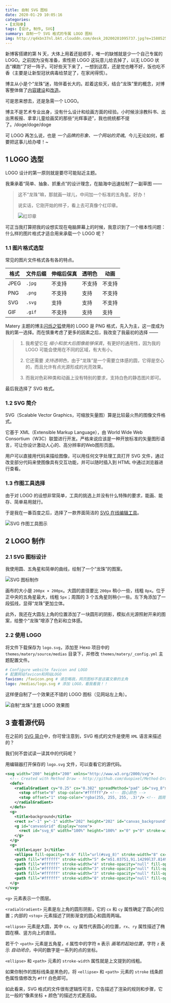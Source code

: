 ```yaml
---
title: 自制 SVG 图标
date: 2020‎-01-‎29‎ 10:05:16
categories:
- [太阳拳]
tags: [设计, 制作, SVG]
summary: 自制一个 SVG 格式的专属 LOGO 图标
img: http://q4kbn37nl.bkt.clouddn.com/desk_20200201095737.jpg?e=1580525893&token=0QXSKIUWEaWqa_m3RP0dA04KO2cPXzgzVsWCBGHf:U6hmIS6NJJIdyuGWn40pQwFqFKQ
---
```


新博客搭建的第 N 天，大体上用着还挺顺手，唯一的缺憾就是少一个自己专属的 LOGO。之前因为没有准备，索性把 LOGO 这玩意儿给去掉了，以无 LOGO 状态“裸跑”了好一阵子。可好些天下来了，一想到这茬，还是觉也睡不好，饭也吃不香（主要是让新型冠状病毒给禁足了，在家闲得慌）。

博主从小是个“龙珠”迷，陪伴着长大的。趁着这些天，结合“龙珠”里的概念，对博客整体做了[内容建设](/tools/map/)和[改造](/hexo/build/#tian-jia-long-zhu-su-cai)。

可是思来想去，还是急需一个 LOGO。

博主不是艺术专业出身，没有什么设计和绘画方面的经验。小时候涂涂教科书、出出黑板报、拿拿儿童绘画奖的那些“光辉事迹”，我也统统都不提了。/doge/doge/doge

可 LOGO 再怎么说，也是 *一个品牌的形象、一个网站的灵魂*。今儿无论如何，都要把这事儿给办喽！~

## 1 LOGO 选型

LOGO 设计的第一原则就是要尽可能贴近主题。

我秉承着“简单、抽象、抓重点”的设计理念，在脑海中迅速绘制了一副草图 ——

> 这不“龙珠”嘛，那就画一球儿，中间加一个标准的五角星。好办！
>
> 说实话，它刚开始的样子，看上去可真像个红印章。
>
> ![红印章](http://q4kbn37nl.bkt.clouddn.com/hong-yin-zhang.png?e=1580422290&token=0QXSKIUWEaWqa_m3RP0dA04KO2cPXzgzVsWCBGHf:5HvMM_gPnZdxNJw5rWoFQ_s4Kss)

可正当我打算把我的设想实现在电脑屏幕上的时候，我意识到了一个根本性问题：什么样的图片格式才适合用来承载一个 LOGO 呢？


<div class="anchor" id="tu-pian-ge-shi-xuan-xing"></div>

### 1.1 图片格式选型

常见的图片文件格式各有各的特点。

| 格式 | 文件后缀   | 伸缩后保真 | 透明色 | 动画   |
|------|-----------|-----------|--------|-------|
| JPEG | `.jpg`    | 不支持     | 不支持 | 不支持 |
| PNG  | `.png`    | 不支持     | 支持   | 不支持 |
| SVG  | `.svg`    | 支持       | 支持   | 不支持 |
| GIF  | `.gif`    | 不支持     | 支持   | 支持   |

Matery 主题的博主[闪烁之狐](https://blinkfox.github.io/)使用的 LOGO 是 PNG 格式，先入为主，这一度成为我的第一选择。而在慎重考虑了更多的因素之后，我改变了我最初的选择 ——

> 1. 我希望它在 *缩小和放大后图像能够保真*，有更好的通用性，因为我的 LOGO 可能会使用在不同的区域，有大有小。
>
> 2. 它还需要 *支持透明色*，由于“龙珠”是一个需要立体感的圆，它得是空心的，而且允许有点光源形成的光亮效果。
>
> 3. 而我对色彩种类和动画上没有特别的要求，支持白色的静态图片即可。

最后我选择了 SVG 格式。


<div class="anchor" id="svg-jian-jie"></div>

### 1.2 SVG 简介

SVG（Scalable Vector Graphics，可缩放矢量图）算是比较最火热的图像文件格式。

它基于 XML（Extensible Markup Language），由 World Wide Web Consortium（W3C）联盟进行开发。严格来说应该是一种开放标准的矢量图形语言，可让你设计激动人心的、高分辨率的Web图形页面。

用户可以直接用代码来描绘图像，可以用任何文字处理工具打开 SVG 文件，通过改变部分代码来使图像具有交互功能，并可以随时插入到 HTML 中通过浏览器进行查看。

### 1.3 作图工具选择

由于对 LOGO 的设想非常简单，工具的挑选上并没有什么特殊的要求，能画、能存、简单易用就行。

于是我在一番百度之后，选择了一款界面简洁的 [SVG 在线编辑工具](https://svg.wxeditor.com/)。

![SVG 作图工具图示](http://q4kbn37nl.bkt.clouddn.com/svg-wxeditor-introduction.png?e=1580424605&token=0QXSKIUWEaWqa_m3RP0dA04KO2cPXzgzVsWCBGHf:Ys9YSMTqOkqtzOTugK5tJfHItmM)

## 2 LOGO 制作

### 2.1 SVG 图标设计

我使用圆、五角星和简单的曲线，绘制了一个“龙珠”的图案。

![SVG 图标制作](http://q4kbn37nl.bkt.clouddn.com/svg-wxeditor.png?e=1580256074&token=0QXSKIUWEaWqa_m3RP0dA04KO2cPXzgzVsWCBGHf:keM96mJ9YV3Qhx2MO8a9I2mGHTg)

画布的大小是 `200px × 200px`。大圆的直径要比 `200px` 稍小一些，线粗 `8px`。位于正中央的五角星最大，线粗 `5px`；周围的 3 个五角星则稍小一些。左下角添加了一段弧线，显得“龙珠”更加立体。

此外，我还在大圆左上角的位置添加了一块圆形的阴影，模拟点光源照射开来的图案，给整个“龙珠”增添了色彩和立体感。

### 2.2 使用 LOGO

将文件下载保存为 `logo.svg`，添加至 Hexo 项目中的 `themes/matery/source/medias` 目录下，并修改 `themes/matery/_config.yml` 主题配置文件。

```yaml
# Configure website favicon and LOGO
# 配置网站favicon和网站LOGO
favicon: /favicon.png # 请忽略我，网页图标不是这篇文章的主角
logo: /medias/logo.svg # 添加 LOGO，看我看我！！
```

这样便自制了一个效果还不错的 LOGO 图标（见网站左上角）。

![自制“龙珠”主题 LOGO 效果图](http://q4kbn37nl.bkt.clouddn.com/my-logo.png?e=1580266436&token=0QXSKIUWEaWqa_m3RP0dA04KO2cPXzgzVsWCBGHf:3A5J3iBLHvQAcWutZT5f6OwfULk)

## 3 查看源代码

在之前的 [SVG 简介](#svg-jian-jie)中，你可曾注意到，SVG 格式的文件是使用 `XML` 语言来描述的？

我们何不尝试读一读其中的代码呢？

用编辑器打开保存的 `logo.svg` 文件，可以查看它的源代码。

```svg
<svg width="200" height="200" xmlns="http://www.w3.org/2000/svg">
  <!-- Created with Method Draw - http://github.com/duopixel/Method-Draw/ -->
  <defs>
    <radialGradient cy="0.25" cx="0.382" spreadMethod="pad" id="svg_8"> <!-- 圆形阴影区域 -->
      <stop offset="0" stop-color="#ffffff"/> <!-- 圆心颜色 -->
      <stop offset="1" stop-color="rgba(255, 255, 255, .3)"/> <!-- 圆周颜色 -->
    </radialGradient>
  </defs>
  <g>
    <title>background</title>
    <rect x="-1" y="-1" width="202" height="202" id="canvas_background" fill="none"/>
    <g id="canvasGrid" display="none">
      <rect id="svg_6" width="100%" height="100%" x="0" y="0" stroke-width="0" fill="url(#gridpattern)"/>
    </g>
  </g>
  <g>
    <title>Layer 1</title>
    <ellipse fill-opacity="0.6" fill="url(#svg_8)" stroke-width="8" cx="100" cy="100" id="svg_1" rx="90" ry="90" stroke="#fff"/> <!-- 大圆 -->
    <path fill="#ffffff" stroke-width="5" d="m51.03751,91.14299l37.81491,0l11.6851,-35.92401l11.6851,35.92401l37.81491,0l-30.59285,22.202l11.6857,35.92401l-30.59286,-22.20261l-30.59286,22.20261l11.68571,-35.92401l-30.59286,-22.202z" id="svg_2" fill-opacity="0.3" stroke="#fff"/> <!-- 中间的大五角星 -->
    <path fill="#ffffff" stroke-width="4" stroke-opacity="null" fill-opacity="0.3" d="m38.77375,53.14875l14.36866,0l4.44003,-13.65017l4.44003,13.65017l14.36866,0l-11.62447,8.43618l4.44026,13.65017l-11.62448,-8.43641l-11.62447,8.43641l4.44026,-13.65017l-11.62448,-8.43618z" id="svg_3" stroke="#fff"/> <!-- 左上角的小五角星 -->
    <path fill="#ffffff" stroke-width="3" stroke-opacity="null" fill-opacity="0.3" d="m130.74999,42.98297l8.78624,0l2.71501,-8.3469l2.71502,8.3469l8.78624,0l-7.10821,5.1586l2.71516,8.34689l-7.10821,-5.15874l-7.10821,5.15874l2.71516,-8.34689l-7.1082,-5.1586z" id="svg_4" stroke="#fff"/> <!-- 右上角的小五角星 -->
    <path fill="#ffffff" stroke-width="3" stroke-opacity="null" fill-opacity="0.3" d="m146.24873,128.01l10.06602,0l3.11047,-9.56267l3.11048,9.56267l10.06601,0l-8.14356,5.90998l3.11064,9.56267l-8.14357,-5.91014l-8.14356,5.91014l3.11064,-9.56267l-8.14357,-5.90998z" id="svg_5" stroke="#fff"/> <!-- 右下角的小五角星 -->
    <path fill="#ffffff" stroke-width="8" stroke-opacity="null" fill-opacity="0.61" opacity="0.5" d="m32.50126,127.10812c12.33775,34.10842 46.26656,44.01087 45.49545,43.89053" id="svg_15" stroke="#fff"/> <!-- 左下角的弧线 -->
  </g>
</svg>
```

`<g>` 元素表示一个图层。

`<radialGradient>` 元素是左上角的圆形阴影，它的 `cx` 和 `cy` 属性确定了圆心的位置；内部的 `<stop>` 元素描述了阴影渐变的圆心和圆周两端。

`<ellipse>` 元素是大圆，其中 `cx`、`cy` 属性代表圆心的位置，`rx`、`ry` 属性描述了椭圆在横、竖方向上的直径。

若干个 `<path>` 元素是五角星，`d` 属性中的字符 `m` 表示 *画笔的起始位置*，字符 `z` 表示 *自动闭合*，中间的数字是一系列的点的坐标。

`<ellipse>` 和 `<path>` 元素的 `stroke-width` 属性就是上文提到的线粗。

如果你制作的图标线条是黑色的，将 `<ellipse>` 和 `<path>` 元素的 `stroke` 线条颜色属性值修改为 `#fff` 白色即可。

如此看来，SVG 格式的文件很有逻辑性可言，它告描述了渲染的规则和步骤，它比一般的“像素坐标 + 颜色”的描述方式更高级。
